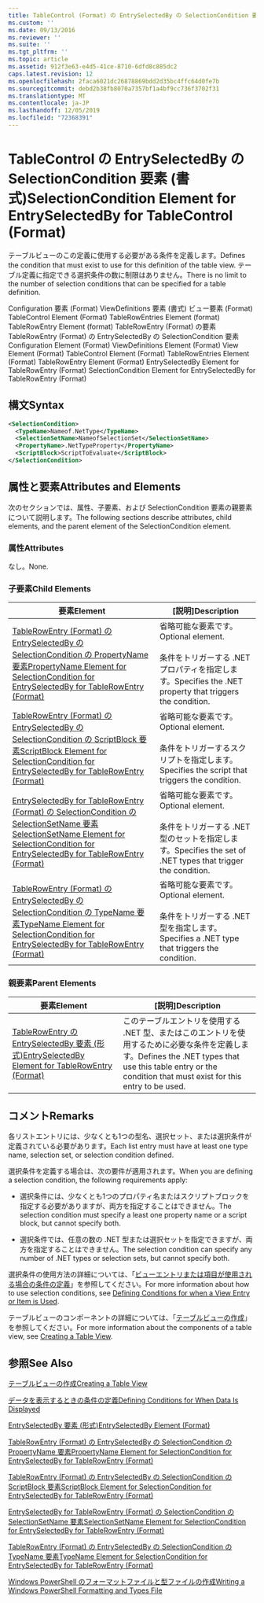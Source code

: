 ```yaml
---
title: TableControl (Format) の EntrySelectedBy の SelectionCondition 要素Microsoft Docs
ms.custom: ''
ms.date: 09/13/2016
ms.reviewer: ''
ms.suite: ''
ms.tgt_pltfrm: ''
ms.topic: article
ms.assetid: 912f3e63-e4d5-41ce-8710-6dfd8c885dc2
caps.latest.revision: 12
ms.openlocfilehash: 2faca6021dc26878869bdd2d35bc4ffc64d0fe7b
ms.sourcegitcommit: debd2b38fb8070a7357bf1a4bf9cc736f3702f31
ms.translationtype: MT
ms.contentlocale: ja-JP
ms.lasthandoff: 12/05/2019
ms.locfileid: "72368391"
---
```

# <a name="selectioncondition-element-for-entryselectedby-for-tablecontrol-format"></a><span data-ttu-id="67970-102">TableControl の EntrySelectedBy の SelectionCondition 要素 (書式)</span><span class="sxs-lookup"><span data-stu-id="67970-102">SelectionCondition Element for EntrySelectedBy for TableControl (Format)</span></span>

<span data-ttu-id="67970-103">テーブルビューのこの定義に使用する必要がある条件を定義します。</span><span class="sxs-lookup"><span data-stu-id="67970-103">Defines the condition that must exist to use for this definition of the table view.</span></span> <span data-ttu-id="67970-104">テーブル定義に指定できる選択条件の数に制限はありません。</span><span class="sxs-lookup"><span data-stu-id="67970-104">There is no limit to the number of selection conditions that can be specified for a table definition.</span></span>

<span data-ttu-id="67970-105">Configuration 要素 (Format) ViewDefinitions 要素 (書式) ビュー要素 (Format) TableControl Element (Format) TableRowEntries Element (format) TableRowEntry Element (format) TableRowEntry (Format) の要素TableRowEntry (Format) の EntrySelectedBy の SelectionCondition 要素</span><span class="sxs-lookup"><span data-stu-id="67970-105">Configuration Element (Format) ViewDefinitions Element (Format) View Element (Format) TableControl Element (Format) TableRowEntries Element (Format) TableRowEntry Element (Format) EntrySelectedBy Element for TableRowEntry (Format) SelectionCondition Element for EntrySelectedBy for TableRowEntry (Format)</span></span>

## <a name="syntax"></a><span data-ttu-id="67970-106">構文</span><span class="sxs-lookup"><span data-stu-id="67970-106">Syntax</span></span>

```xml
<SelectionCondition>
  <TypeName>Nameof.NetType</TypeName>
  <SelectionSetName>NameofSelectionSet</SelectionSetName>
  <PropertyName>.NetTypeProperty</PropertyName>
  <ScriptBlock>ScriptToEvaluate</ScriptBlock>
</SelectionCondition>
```

## <a name="attributes-and-elements"></a><span data-ttu-id="67970-107">属性と要素</span><span class="sxs-lookup"><span data-stu-id="67970-107">Attributes and Elements</span></span>

<span data-ttu-id="67970-108">次のセクションでは、属性、子要素、および SelectionCondition 要素の親要素について説明します。</span><span class="sxs-lookup"><span data-stu-id="67970-108">The following sections describe attributes, child elements, and the parent element of the SelectionCondition element.</span></span>

### <a name="attributes"></a><span data-ttu-id="67970-109">属性</span><span class="sxs-lookup"><span data-stu-id="67970-109">Attributes</span></span>

<span data-ttu-id="67970-110">なし。</span><span class="sxs-lookup"><span data-stu-id="67970-110">None.</span></span>

### <a name="child-elements"></a><span data-ttu-id="67970-111">子要素</span><span class="sxs-lookup"><span data-stu-id="67970-111">Child Elements</span></span>

|<span data-ttu-id="67970-112">要素</span><span class="sxs-lookup"><span data-stu-id="67970-112">Element</span></span>|<span data-ttu-id="67970-113">[説明]</span><span class="sxs-lookup"><span data-stu-id="67970-113">Description</span></span>|
|-------------|-----------------|
|[<span data-ttu-id="67970-114">TableRowEntry (Format) の EntrySelectedBy の SelectionCondition の PropertyName 要素</span><span class="sxs-lookup"><span data-stu-id="67970-114">PropertyName Element for SelectionCondition for EntrySelectedBy for TableRowEntry (Format)</span></span>](./propertyname-element-for-selectioncondition-for-entryselectedby-for-tablerowentry-format.md)|<span data-ttu-id="67970-115">省略可能な要素です。</span><span class="sxs-lookup"><span data-stu-id="67970-115">Optional element.</span></span><br /><br /> <span data-ttu-id="67970-116">条件をトリガーする .NET プロパティを指定します。</span><span class="sxs-lookup"><span data-stu-id="67970-116">Specifies the .NET property that triggers the condition.</span></span>|
|[<span data-ttu-id="67970-117">TableRowEntry (Format) の EntrySelectedBy の SelectionCondition の ScriptBlock 要素</span><span class="sxs-lookup"><span data-stu-id="67970-117">ScriptBlock Element for SelectionCondition for EntrySelectedBy for TableRowEntry (Format)</span></span>](./scriptblock-element-for-selectioncondition-for-entryselectedby-for-tablecontrol-format.md)|<span data-ttu-id="67970-118">省略可能な要素です。</span><span class="sxs-lookup"><span data-stu-id="67970-118">Optional element.</span></span><br /><br /> <span data-ttu-id="67970-119">条件をトリガーするスクリプトを指定します。</span><span class="sxs-lookup"><span data-stu-id="67970-119">Specifies the script that triggers the condition.</span></span>|
|[<span data-ttu-id="67970-120">EntrySelectedBy for TableRowEntry (Format) の SelectionCondition の SelectionSetName 要素</span><span class="sxs-lookup"><span data-stu-id="67970-120">SelectionSetName Element for SelectionCondition for EntrySelectedBy for TableRowEntry (Format)</span></span>](./selectionsetname-element-for-selectioncondition-for-entryselectedby-for-tablecontrol-format.md)|<span data-ttu-id="67970-121">省略可能な要素です。</span><span class="sxs-lookup"><span data-stu-id="67970-121">Optional element.</span></span><br /><br /> <span data-ttu-id="67970-122">条件をトリガーする .NET 型のセットを指定します。</span><span class="sxs-lookup"><span data-stu-id="67970-122">Specifies the set of .NET types that trigger the condition.</span></span>|
|[<span data-ttu-id="67970-123">TableRowEntry (Format) の EntrySelectedBy の SelectionCondition の TypeName 要素</span><span class="sxs-lookup"><span data-stu-id="67970-123">TypeName Element for SelectionCondition for EntrySelectedBy for TableRowEntry (Format)</span></span>](./typename-element-for-selectioncondition-for-entryselectedby-for-tablecontrol-format.md)|<span data-ttu-id="67970-124">省略可能な要素です。</span><span class="sxs-lookup"><span data-stu-id="67970-124">Optional element.</span></span><br /><br /> <span data-ttu-id="67970-125">条件をトリガーする .NET 型を指定します。</span><span class="sxs-lookup"><span data-stu-id="67970-125">Specifies a .NET type that triggers the condition.</span></span>|

### <a name="parent-elements"></a><span data-ttu-id="67970-126">親要素</span><span class="sxs-lookup"><span data-stu-id="67970-126">Parent Elements</span></span>

|<span data-ttu-id="67970-127">要素</span><span class="sxs-lookup"><span data-stu-id="67970-127">Element</span></span>|<span data-ttu-id="67970-128">[説明]</span><span class="sxs-lookup"><span data-stu-id="67970-128">Description</span></span>|
|-------------|-----------------|
|[<span data-ttu-id="67970-129">TableRowEntry の EntrySelectedBy 要素 (形式)</span><span class="sxs-lookup"><span data-stu-id="67970-129">EntrySelectedBy Element for TableRowEntry (Format)</span></span>](./entryselectedby-element-for-tablerowentry-for-tablecontrol-format.md)|<span data-ttu-id="67970-130">このテーブルエントリを使用する .NET 型、またはこのエントリを使用するために必要な条件を定義します。</span><span class="sxs-lookup"><span data-stu-id="67970-130">Defines the .NET types that use this table entry or the condition that must exist for this entry to be used.</span></span>|

## <a name="remarks"></a><span data-ttu-id="67970-131">コメント</span><span class="sxs-lookup"><span data-stu-id="67970-131">Remarks</span></span>

<span data-ttu-id="67970-132">各リストエントリには、少なくとも1つの型名、選択セット、または選択条件が定義されている必要があります。</span><span class="sxs-lookup"><span data-stu-id="67970-132">Each list entry must have at least one type name, selection set, or selection condition defined.</span></span>

<span data-ttu-id="67970-133">選択条件を定義する場合は、次の要件が適用されます。</span><span class="sxs-lookup"><span data-stu-id="67970-133">When you are defining a selection condition, the following requirements apply:</span></span>

- <span data-ttu-id="67970-134">選択条件には、少なくとも1つのプロパティ名またはスクリプトブロックを指定する必要がありますが、両方を指定することはできません。</span><span class="sxs-lookup"><span data-stu-id="67970-134">The selection condition must specify a least one property name or a script block, but cannot specify both.</span></span>

- <span data-ttu-id="67970-135">選択条件では、任意の数の .NET 型または選択セットを指定できますが、両方を指定することはできません。</span><span class="sxs-lookup"><span data-stu-id="67970-135">The selection condition can specify any number of .NET types or selection sets, but cannot specify both.</span></span>

<span data-ttu-id="67970-136">選択条件の使用方法の詳細については、「[ビューエントリまたは項目が使用される場合の条件の定義](./defining-conditions-for-displaying-data.md)」を参照してください。</span><span class="sxs-lookup"><span data-stu-id="67970-136">For more information about how to use selection conditions, see [Defining Conditions for when a View Entry or Item is Used](./defining-conditions-for-displaying-data.md).</span></span>

<span data-ttu-id="67970-137">テーブルビューのコンポーネントの詳細については、「[テーブルビューの作成](./creating-a-table-view.md)」を参照してください。</span><span class="sxs-lookup"><span data-stu-id="67970-137">For more information about the components of a table view, see [Creating a Table View](./creating-a-table-view.md).</span></span>

## <a name="see-also"></a><span data-ttu-id="67970-138">参照</span><span class="sxs-lookup"><span data-stu-id="67970-138">See Also</span></span>

[<span data-ttu-id="67970-139">テーブルビューの作成</span><span class="sxs-lookup"><span data-stu-id="67970-139">Creating a Table View</span></span>](./creating-a-table-view.md)

[<span data-ttu-id="67970-140">データを表示するときの条件の定義</span><span class="sxs-lookup"><span data-stu-id="67970-140">Defining Conditions for When Data Is Displayed</span></span>](./defining-conditions-for-displaying-data.md)

[<span data-ttu-id="67970-141">EntrySelectedBy 要素 (形式)</span><span class="sxs-lookup"><span data-stu-id="67970-141">EntrySelectedBy Element (Format)</span></span>](./entryselectedby-element-for-tablerowentry-for-tablecontrol-format.md)

[<span data-ttu-id="67970-142">TableRowEntry (Format) の EntrySelectedBy の SelectionCondition の PropertyName 要素</span><span class="sxs-lookup"><span data-stu-id="67970-142">PropertyName Element for SelectionCondition for EntrySelectedBy for TableRowEntry (Format)</span></span>](./propertyname-element-for-selectioncondition-for-entryselectedby-for-tablerowentry-format.md)

[<span data-ttu-id="67970-143">TableRowEntry (Format) の EntrySelectedBy の SelectionCondition の ScriptBlock 要素</span><span class="sxs-lookup"><span data-stu-id="67970-143">ScriptBlock Element for SelectionCondition for EntrySelectedBy for TableRowEntry (Format)</span></span>](./scriptblock-element-for-selectioncondition-for-entryselectedby-for-tablecontrol-format.md)

[<span data-ttu-id="67970-144">EntrySelectedBy for TableRowEntry (Format) の SelectionCondition の SelectionSetName 要素</span><span class="sxs-lookup"><span data-stu-id="67970-144">SelectionSetName Element for SelectionCondition for EntrySelectedBy for TableRowEntry (Format)</span></span>](./selectionsetname-element-for-selectioncondition-for-entryselectedby-for-tablecontrol-format.md)

[<span data-ttu-id="67970-145">TableRowEntry (Format) の EntrySelectedBy の SelectionCondition の TypeName 要素</span><span class="sxs-lookup"><span data-stu-id="67970-145">TypeName Element for SelectionCondition for EntrySelectedBy for TableRowEntry (Format)</span></span>](./typename-element-for-selectioncondition-for-entryselectedby-for-tablecontrol-format.md)

[<span data-ttu-id="67970-146">Windows PowerShell のフォーマットファイルと型ファイルの作成</span><span class="sxs-lookup"><span data-stu-id="67970-146">Writing a Windows PowerShell Formatting and Types File</span></span>](./writing-a-powershell-formatting-file.md)
